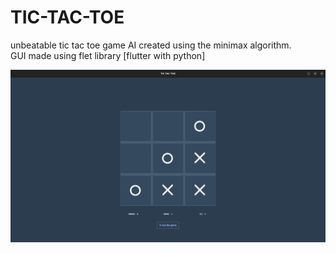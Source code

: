# TIC-TAC-TOE
unbeatable tic tac toe game AI  created using the minimax algorithm. </br>
GUI made using flet library [flutter with python]

<img src="images/updated_img.png" />
